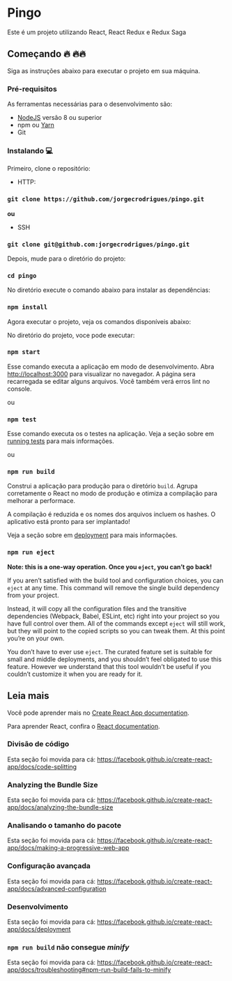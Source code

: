 # Pingo

Este é um projeto utilizando React, React Redux e Redux Saga

## Começando 🔥 🔥🔥

Siga as instruções abaixo para executar o projeto em sua máquina.

### Pré-requisitos

As ferramentas necessárias para o desenvolvimento são:

* [NodeJS](https://nodejs.org/en/) versão 8 ou superior
* npm ou [Yarn](https://yarnpkg.com/lang/en/docs/install/#debian-stable)
* Git


### Instalando :computer:


Primeiro, clone o repositório:
* HTTP:
### `git clone https://github.com/jorgecrodrigues/pingo.git`

**ou**

* SSH

### `git clone git@github.com:jorgecrodrigues/pingo.git`


Depois, mude para o diretório do projeto:
### `cd pingo`

No diretório execute o comando abaixo para instalar as dependências:
### `npm install`

Agora executar o projeto, veja os comandos disponíveis abaixo:

No diretório do projeto, voce pode executar:

### `npm start`

Esse comando executa a aplicação em modo de desenvolvimento.
Abra [http://localhost:3000](http://localhost:3000) para visualizar no navegador.
A página sera recarregada se editar alguns arquivos.
Você também verá erros lint no console.

ou

### `npm test`

Esse comando executa os o testes na aplicação.
Veja a seção sobre em [running tests](https://facebook.github.io/create-react-app/docs/running-tests) para mais informações.

ou

### `npm run build`

Construi a aplicação para produção para o diretório `build`.
Agrupa corretamente o React no modo de produção e otimiza a compilação para melhorar a performace.



A compilação é reduzida e os nomes dos arquivos incluem os hashes.
O aplicativo está pronto para ser implantado!

Veja a seção sobre em [deployment](https://facebook.github.io/create-react-app/docs/deployment) para mais informações.

### `npm run eject`

**Note: this is a one-way operation. Once you `eject`, you can’t go back!**

If you aren’t satisfied with the build tool and configuration choices, you can `eject` at any time. This command will remove the single build dependency from your project.

Instead, it will copy all the configuration files and the transitive dependencies (Webpack, Babel, ESLint, etc) right into your project so you have full control over them. All of the commands except `eject` will still work, but they will point to the copied scripts so you can tweak them. At this point you’re on your own.

You don’t have to ever use `eject`. The curated feature set is suitable for small and middle deployments, and you shouldn’t feel obligated to use this feature. However we understand that this tool wouldn’t be useful if you couldn’t customize it when you are ready for it.

## Leia mais

Você pode aprender mais no [Create React App documentation](https://facebook.github.io/create-react-app/docs/getting-started).

Para aprender React, confira o [React documentation](https://reactjs.org/).

### Divisão de código

Esta seção foi movida para cá: https://facebook.github.io/create-react-app/docs/code-splitting

### Analyzing the Bundle Size

Esta seção foi movida para cá: https://facebook.github.io/create-react-app/docs/analyzing-the-bundle-size

### Analisando o tamanho do pacote

Esta seção foi movida para cá: https://facebook.github.io/create-react-app/docs/making-a-progressive-web-app

### Configuração avançada

Esta seção foi movida para cá: https://facebook.github.io/create-react-app/docs/advanced-configuration

### Desenvolvimento

Esta seção foi movida para cá: https://facebook.github.io/create-react-app/docs/deployment

### `npm run build` não consegue _minify_

Esta seção foi movida para cá: https://facebook.github.io/create-react-app/docs/troubleshooting#npm-run-build-fails-to-minify